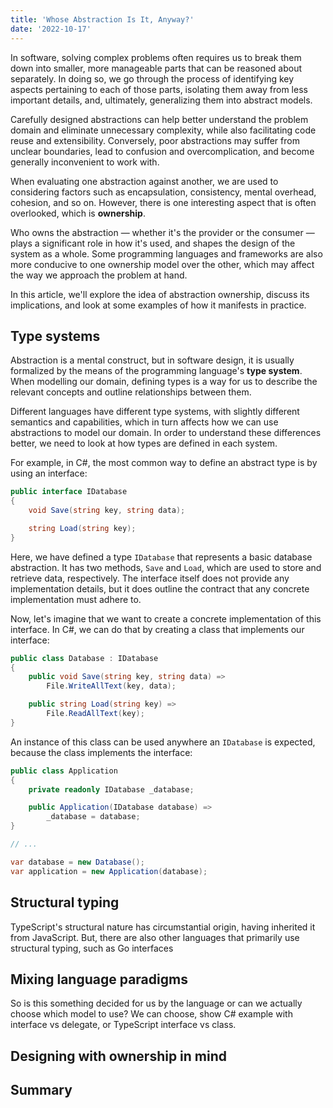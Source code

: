 ```yaml
---
title: 'Whose Abstraction Is It, Anyway?'
date: '2022-10-17'
---
```


In software, solving complex problems often requires us to break them down into smaller, more manageable parts that can be reasoned about separately. In doing so, we go through the process of identifying key aspects pertaining to each of those parts, isolating them away from less important details, and, ultimately, generalizing them into abstract models.

Carefully designed abstractions can help better understand the problem domain and eliminate unnecessary complexity, while also facilitating code reuse and extensibility. Conversely, poor abstractions may suffer from unclear boundaries, lead to confusion and overcomplication, and become generally inconvenient to work with.

When evaluating one abstraction against another, we are used to considering factors such as encapsulation, consistency, mental overhead, cohesion, and so on. However, there is one interesting aspect that is often overlooked, which is **ownership**.

Who owns the abstraction — whether it's the provider or the consumer — plays a significant role in how it's used, and shapes the design of the system as a whole. Some programming languages and frameworks are also more conducive to one ownership model over the other, which may affect the way we approach the problem at hand.

In this article, we'll explore the idea of abstraction ownership, discuss its implications, and look at some examples of how it manifests in practice.

## Type systems

Abstraction is a mental construct, but in software design, it is usually formalized by the means of the programming language's **type system**. When modelling our domain, defining types is a way for us to describe the relevant concepts and outline relationships between them.

Different languages have different type systems, with slightly different semantics and capabilities, which in turn affects how we can use abstractions to model our domain. In order to understand these differences better, we need to look at how types are defined in each system.

For example, in C#, the most common way to define an abstract type is by using an interface:

```csharp
public interface IDatabase
{
    void Save(string key, string data);

    string Load(string key);
}
```

Here, we have defined a type `IDatabase` that represents a basic database abstraction. It has two methods, `Save` and `Load`, which are used to store and retrieve data, respectively. The interface itself does not provide any implementation details, but it does outline the contract that any concrete implementation must adhere to.

Now, let's imagine that we want to create a concrete implementation of this interface. In C#, we can do that by creating a class that implements our interface:

```csharp
public class Database : IDatabase
{
    public void Save(string key, string data) =>
        File.WriteAllText(key, data);

    public string Load(string key) =>
        File.ReadAllText(key);
}
```

An instance of this class can be used anywhere an `IDatabase` is expected, because the class implements the interface:

```csharp
public class Application
{
    private readonly IDatabase _database;

    public Application(IDatabase database) =>
        _database = database;
}

// ...

var database = new Database();
var application = new Application(database);
```

## Structural typing

TypeScript's structural nature has circumstantial origin, having inherited it from JavaScript. But, there are also other languages that primarily use structural typing, such as Go interfaces

## Mixing language paradigms

So is this something decided for us by the language or can we actually choose which model to use? We can choose, show C# example with interface vs delegate, or TypeScript interface vs class.

## Designing with ownership in mind

## Summary
